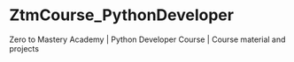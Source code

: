 # ZtmCourse_PythonDeveloper
Zero to Mastery Academy | Python Developer Course | Course material and projects
